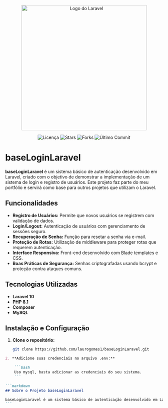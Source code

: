 <p align="center">
  <a href="https://laravel.com" target="_blank">
    <img src="https://raw.githubusercontent.com/laravel/art/master/logo-lockup/5%20SVG/2%20CMYK/1%20Full%20Color/laravel-logolockup-cmyk-red.svg" width="400" alt="Logo do Laravel">
  </a>
</p>

<p align="center">
  <img src="https://img.shields.io/github/license/laurogomes1/baseLoginLaravel" alt="Licença">
  <img src="https://img.shields.io/github/stars/laurogomes1/baseLoginLaravel" alt="Stars">
  <img src="https://img.shields.io/github/forks/laurogomes1/baseLoginLaravel" alt="Forks">
  <img src="https://img.shields.io/github/last-commit/laurogomes1/baseLoginLaravel" alt="Último Commit">
</p>

# baseLoginLaravel

**baseLoginLaravel** é um sistema básico de autenticação desenvolvido em Laravel, criado com o objetivo de demonstrar a implementação de um sistema de login e registro de usuários. Este projeto faz parte do meu portfólio e servirá como base para outros projetos que utilizam o Laravel.

## Funcionalidades

-   **Registro de Usuários:** Permite que novos usuários se registrem com validação de dados.
-   **Login/Logout:** Autenticação de usuários com gerenciamento de sessões seguro.
-   **Recuperação de Senha:** Função para resetar a senha via e-mail.
-   **Proteção de Rotas:** Utilização de middleware para proteger rotas que requerem autenticação.
-   **Interface Responsiva:** Front-end desenvolvido com Blade templates e CSS.
-   **Boas Práticas de Segurança:** Senhas criptografadas usando bcrypt e proteção contra ataques comuns.

## Tecnologias Utilizadas

-   **Laravel 10**
-   **PHP 8.1**
-   **Composer**
-   **MySQL**

## Instalação e Configuração

1. **Clone o repositório:**

    ```bash
    git clone https://github.com/laurogomes1/baseLoginLaravel.git
    ```

````markdown
2. **Adicione suas credenciais no arquivo .env:**

    ```bash
    Uso mysql, basta adicionar as credenciais do seu sistema.
    ```

```markdown
## Sobre o Projeto baseLoginLaravel

baseLoginLaravel é um sistema básico de autenticação desenvolvido em Laravel, criado para demonstrar a implementação de um sistema de login e registro de usuários. Este projeto faz parte do meu portfólio e serve como base para aplicações que necessitam de funcionalidades de autenticação seguras e eficientes.
```
````
